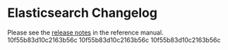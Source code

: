 # Elasticsearch Changelog

Please see the [release notes](https://www.elastic.co/guide/en/elasticsearch/reference/current/es-release-notes.html) in the reference manual.
10f55b83d10c2163b56c
10f55b83d10c2163b56c
10f55b83d10c2163b56c
